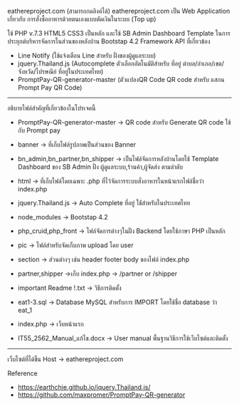 eathereproject.com (สามารถกดลิงค์ได้)
 eathereproject.com เป็น Web Application เกี่ยวกับ การสั่งซื้ออาหารด้วยตนเองแบบตัดเงินในระบบ (Top up)
 
 ใช้ PHP v.7.3 HTML5 CSS3 เป็นหลัก และใช้ SB Admin Dashboard Template ในการประยุกต์บริหารจัดการในส่วนของหลังบ้าน
 Bootstap 4.2 Framework
 API ที่เกี่ยวข้อง
  - Line Notify (ใช้แจ้งเตือน Line สำหรับ ฝั่งของผู้ดูแลระบบ)
  - jquery.Thailand.js (Autocomplete ตัวเลือกอัตโนมัติสำหรับ ที่อยู่ ตำบล/อำเภอ/เขต/จังหวัด/ไปรษณีย์ ที่อยู่ในประเทศไทย)
  - PromptPay-QR-generator-master (ตัวแปลงQR Code QR code สำหรับ แสกน Prompt Pay QR Code)
------------------------------------------------------------------------------------------------------------------------
อธิบายไฟล์สำคัญที่เกี่ยวข้องในโปรเจคนี้
 - PromptPay-QR-generator-master -> QR code สำหรับ Generate QR code ใช้กับ Prompt pay
 - banner -> ที่เก็บไฟล์รูปภาพเป็นส่วนของ Banner
 - bn_admin,bn_partner,bn_shipper -> เป็นไฟล์จัดการหลังบ้านโดยใช้ Template Dashboard ของ SB Admin ฝั่ง ผู้ดูแลระบบ,ร้านค้า,ผู้จัดส่ง ตามลำดับ
- html -> ที่เก็บไฟล์โดยเฉพาะ .php ที่ไว้จัดการระบบสั่งอาหารในหน้าแรกไฟล์ชื่อว่า index.php
 - jquery.Thailand.js -> Auto Complete ที่อยู่ ใช่้สำหรับในประเทศไทย
 - node_modules -> Bootstap 4.2
 - php_cruid,php_front -> ไฟล์จัดการต่างๆในฝั่ง Backend โดยใช้ภาษา PHP เป็นหลัก
 - pic -> ไฟล์สำหรับจัดเก็บภาพ upload โดย user 
 - section -> ส่วนต่างๆ เช่น header footer body ของไฟล์ index.php
 - partner,shipper ->เก็บ index.php -> /partner or /shipper
 - important Readme !.txt -> วิธีการติดตั้ง 

 - eat1-3.sql -> Database MySQL สำหรับการ IMPORT โดยใช้ชื่อ database ว่า eat_1
 - index.php -> เว็บหน้าแรก
 - IT55_2562_Manual_แก้ไข.docx -> User manual พื้นฐานวิธีการใช้เว็บไซต์และติดตั้ง
 ------------------------------------------------------------------------------------------------------------------------

 เว็บไซต์ที่ได้ขึ้น Host -> eathereproject.com
 
 Reference
- https://earthchie.github.io/jquery.Thailand.js/
- https://github.com/maxpromer/PromptPay-QR-generator
